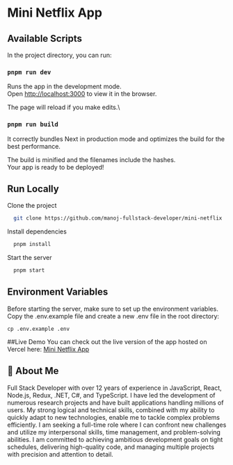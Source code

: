 # Mini Netflix App

## Available Scripts

In the project directory, you can run:

### `pnpm run dev`

Runs the app in the development mode.\
Open [http://localhost:3000](http://localhost:3000) to view it in the browser.

The page will reload if you make edits.\

### `pnpm run build`

It correctly bundles Next in production mode and optimizes the build for the best performance.

The build is minified and the filenames include the hashes.\
Your app is ready to be deployed!


## Run Locally

Clone the project

```bash
  git clone https://github.com/manoj-fullstack-developer/mini-netflix
```

Install dependencies

```bash
  pnpm install
```

Start the server

```bash
  pnpm start
```

## Environment Variables

Before starting the server, make sure to set up the environment variables. Copy the .env.example file and create a new .env file in the root directory:

`cp .env.example .env`

##Live Demo
You can check out the live version of the app hosted on Vercel here: [Mini Netflix App](https://mini-netflix-nine.vercel.app/)



## 🚀 About Me
Full Stack Developer with over 12 years of experience in JavaScript, React, Node.js, Redux, .NET, C#, and TypeScript. I have led the development of numerous research projects and have built applications handling millions of users. My strong logical and technical skills, combined with my ability to quickly adapt to new technologies, enable me to tackle complex problems efficiently. I am seeking a full-time role where I can confront new challenges and utilize my interpersonal skills, time management, and problem-solving abilities. I am committed to achieving ambitious development goals on tight schedules, delivering high-quality code, and managing multiple projects with precision and attention to detail.
